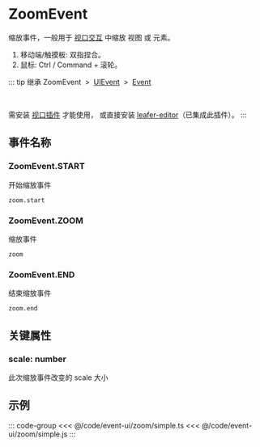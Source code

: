 # ZoomEvent

缩放事件，一般用于 [视口交互](/guide/app/viewport.md) 中缩放 视图 或 元素。

1. 移动端/触摸板: 双指捏合。
2. 鼠标: Ctrl / Command + 滚轮。

::: tip 继承
ZoomEvent &nbsp;>&nbsp; [UIEvent](./UIEvent.md) &nbsp;>&nbsp; [Event](../basic/Event.md)

<br/>

需安装 [视口插件](/plugin/in/viewport/) 才能使用， 或直接安装 [leafer-editor](/guide/install/editor/start.md)（已集成此插件）。
:::

## 事件名称

### ZoomEvent.START

开始缩放事件

`zoom.start`

### ZoomEvent.ZOOM

缩放事件

`zoom`

### ZoomEvent.END

结束缩放事件

`zoom.end`

## 关键属性

### scale: number

此次缩放事件改变的 scale 大小

<!-- ## 继承事件

### [UIEvent](./UIEvent) -->

<!-- ## API

### [ZoomEvent](/api/classes/ZoomEvent.md) -->

## 示例

::: code-group
<<< @/code/event-ui/zoom/simple.ts
<<< @/code/event-ui/zoom/simple.js
:::
